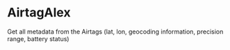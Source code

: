 # AirtagAlex
Get all metadata from the Airtags (lat, lon, geocoding information, precision range, battery status)
